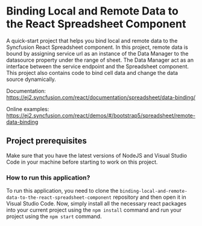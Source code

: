 # Binding Local and Remote Data to the React Spreadsheet Component 

A quick-start project that helps you bind local and remote data to the Syncfusion React Spreadsheet component. In this project, remote data is bound by assigning service url as an instance of the Data Manager to the datasource property under the range of sheet. The Data Manager act as an interface between the service endpoint and the Spreadsheet component. This project also contains code to bind cell data and change the data source dynamically.

Documentation: https://ej2.syncfusion.com/react/documentation/spreadsheet/data-binding/

Online examples: https://ej2.syncfusion.com/react/demos/#/bootstrap5/spreadsheet/remote-data-binding

## Project prerequisites

Make sure that you have the latest versions of NodeJS and Visual Studio Code in your machine before starting to work on this project.

### How to run this application?

To run this application, you need to clone the `binding-local-and-remote-data-to-the-react-spreadsheet-component` repository and then open it in Visual Studio Code. Now, simply install all the necessary react packages into your current project using the `npm install` command and run your project using the `npm start` command.
